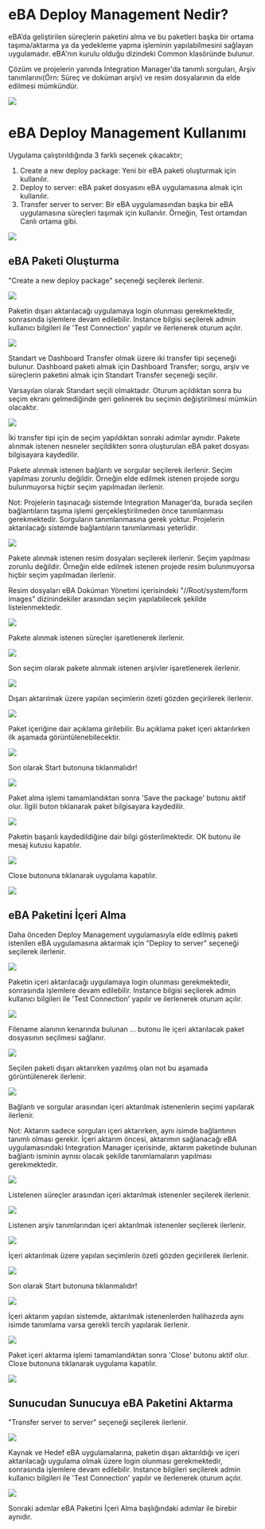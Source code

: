 # eBA Deploy Management Nedir?

eBA’da geliştirilen süreçlerin paketini alma ve bu paketleri başka bir ortama taşıma/aktarma ya da yedekleme yapma işleminin yapılabilmesini sağlayan uygulamadır. eBA'nın kurulu olduğu dizindeki Common klasöründe bulunur.

Çözüm ve projelerin yanında Integration Manager'da tanımlı sorguları, Arşiv tanımlarını(Örn: Süreç ve doküman arşiv) ve resim dosyalarının da elde edilmesi mümkündür.

![](https://docsbimser.blob.core.windows.net/imagecontainer/1-%20Deploy%20Management%20Dizini-42a40682-8006-4124-b74b-d6c9278be53c.png)

# eBA Deploy Management Kullanımı

Uygulama çalıştırıldığında 3 farklı seçenek çıkacaktır;
1. Create a new deploy package: Yeni bir eBA paketi oluşturmak için kullanılır.
2. Deploy to server: eBA paket dosyasını eBA uygulamasına almak için kullanılır. 
3. Transfer server to server: Bir eBA uygulamasından başka bir eBA uygulamasına süreçleri taşımak için kullanılır. Örneğin, Test ortamdan Canlı ortama gibi.


![](https://docsbimser.blob.core.windows.net/imagecontainer/2-%20Deploy%20Management%20Arayüzü-d5699b74-7b9a-4144-81b4-d8c7bcfe21fe.png)

## eBA Paketi Oluşturma

"Create a new deploy package" seçeneği seçilerek ilerlenir.

![](https://docsbimser.blob.core.windows.net/imagecontainer/2-%20Deploy%20Management%20Arayüzü-e354fdf3-a6c5-4125-a5cb-c1123de02b0c.png)

Paketin dışarı aktarılacağı uygulamaya login olunması gerekmektedir, sonrasında işlemlere devam edilebilir. Instance bilgisi seçilerek admin kullanıcı bilgileri ile 'Test Connection' yapılır ve ilerlenerek oturum açılır.

![](https://docsbimser.blob.core.windows.net/imagecontainer/3-%20Deploy%20Management%20Login-a3aedb68-9e12-4b22-aab6-816d6f7cc859.png)

Standart ve Dashboard Transfer olmak üzere iki transfer tipi seçeneği bulunur. Dashboard paketi almak 
için Dashboard Transfer; sorgu, arşiv ve süreçlerin paketini almak için Standart Transfer seçeneği seçilir.

Varsayılan olarak Standart seçili olmaktadır. Oturum açıldıktan sonra bu seçim ekranı gelmediğinde geri gelinerek bu seçimin değiştirilmesi mümkün olacaktır.

![](https://docsbimser.blob.core.windows.net/imagecontainer/4-%20Deploy%20Management%20Transfer%20Tipi%20Seçimi-bdb1bc62-848a-4541-97af-ab6250245cfc.png)

İki transfer tipi için de seçim yapıldıktan sonraki adımlar aynıdır. Pakete alınmak istenen nesneler seçildikten sonra oluşturulan eBA paket dosyası bilgisayara kaydedilir.

Pakete alınmak istenen bağlantı ve sorgular seçilerek ilerlenir. Seçim yapılması zorunlu değildir. Örneğin elde edilmek istenen projede sorgu bulunmuyorsa hiçbir seçim yapılmadan ilerlenir. 

 Not: Projelerin taşınacağı sistemde Integration Manager’da, burada seçilen bağlantıların taşıma işlemi gerçekleştirilmeden önce tanımlanması gerekmektedir. Sorguların tanımlanmasına gerek yoktur. Projelerin aktarılacağı sistemde bağlantıların tanımlanması yeterlidir.

![](https://docsbimser.blob.core.windows.net/imagecontainer/5-%20Deploy%20Management%20Bağlantı%20ve%20Sorguların%20seçilmesi-6e8d31d0-5cbf-42a2-b8f1-a1a155cd01df.png)

Pakete alınmak istenen resim dosyaları seçilerek ilerlenir. Seçim yapılması zorunlu değildir. Örneğin elde edilmek istenen projede resim bulunmuyorsa hiçbir seçim yapılmadan ilerlenir. 

Resim dosyaları eBA Doküman Yönetimi içerisindeki "//Root/system/form images" dizinindekiler arasından seçim yapılabilecek şekilde listelenmektedir.

![](https://docsbimser.blob.core.windows.net/imagecontainer/6-%20Deploy%20Management%20Resim%20seçilmesi-0091209c-24ae-449d-b440-911c443649ec.png)

Pakete alınmak istenen süreçler işaretlenerek ilerlenir.

![](https://docsbimser.blob.core.windows.net/imagecontainer/7-%20Deploy%20Management%20Proje%20ve%20Çözüm%20seçilmesi-f50d4126-c241-48d0-993a-99c38f59f908.png)

Son seçim olarak pakete alınmak istenen arşivler işaretlenerek ilerlenir.

![](https://docsbimser.blob.core.windows.net/imagecontainer/8-%20Deploy%20Management%20Arşivlerin%20seçilmesi-3a588891-e44b-4238-9a62-7e5c540687f9.png)

Dışarı aktarılmak üzere yapılan seçimlerin özeti gözden geçirilerek ilerlenir.

![](https://docsbimser.blob.core.windows.net/imagecontainer/9-%20Deploy%20Management%20Önizlemenin%20görüntülenmesi-48293276-2667-45a1-b30a-fe825c152246.png)

Paket içeriğine dair açıklama girilebilir. Bu açıklama paket içeri aktarılırken ilk aşamada görüntülenebilecektir.

![](https://docsbimser.blob.core.windows.net/imagecontainer/10-%20Deploy%20Management%20Not%20Girilmesi%202-bbda3453-be7b-417a-9219-7858a88b4791.png)

Son olarak Start butonuna tıklanmalıdır!

![](https://docsbimser.blob.core.windows.net/imagecontainer/11-%20Deploy%20Management%20Start-78f2f9fc-f0d9-4d17-bbda-725100a07c14.png)

Paket alma işlemi tamamlandıktan sonra 'Save the package' butonu aktif olur. İlgili buton tıklanarak paket bilgisayara kaydedilir.

![](https://docsbimser.blob.core.windows.net/imagecontainer/12-%20Deploy%20Management%20Projenin%20kaydedilmesi-42f7c16b-0480-4701-8317-812b2742c93c.png)

Paketin başarılı kaydedildiğine dair bilgi gösterilmektedir. OK butonu ile mesaj kutusu kapatılır.

![](https://docsbimser.blob.core.windows.net/imagecontainer/13-%20Deploy%20Management%20Projenin%20kaydedilmesi%20bilgisi.png-b535e535-8a9b-4c26-bff5-d195c4f5a279.png)

Close butonuna tıklanarak uygulama kapatılır.

![](https://docsbimser.blob.core.windows.net/imagecontainer/14-%20Deploy%20Management%20Close-a02d9beb-3237-4a58-8cfd-807aab3e1ac1.png)

## eBA Paketini İçeri Alma

Daha önceden Deploy Management uygulamasıyla elde edilmiş paketi istenilen eBA uygulamasına aktarmak için "Deploy to server" seçeneği seçilerek ilerlenir.

![](https://docsbimser.blob.core.windows.net/imagecontainer/15-%20Deploy%20Management%20Deploy%20to%20server%20seçimi-98384c34-e05c-4bdb-9908-71c4477ca69c.png)

Paketin içeri aktarılacağı uygulamaya login olunması gerekmektedir, sonrasında işlemlere devam edilebilir. Instance bilgisi seçilerek admin kullanıcı bilgileri ile 'Test Connection' yapılır ve ilerlenerek oturum açılır.

![](https://docsbimser.blob.core.windows.net/imagecontainer/Deploy%20Management%20Login-ccf43b52-5afb-4da6-8e2f-5c750d2e2524.png)

Filename alanının kenarında bulunan ... butonu ile içeri aktarılacak paket dosyasının seçilmesi sağlanır.

![](https://docsbimser.blob.core.windows.net/imagecontainer/16-%20Deploy%20Paket%20Seçilmesi-f5ce9aba-1269-4708-9cdb-26105d3f1867.png)

Seçilen paketi dışarı aktarırken yazılmış olan not bu aşamada görüntülenerek ilerlenir. 

![](https://docsbimser.blob.core.windows.net/imagecontainer/16-%20Deploy%20Management%20Not%20Görüntüleme-5613ff85-972f-4e7a-9ad3-b5d075451c98.png)

Bağlantı ve sorgular arasından içeri aktarılmak istenenlerin seçimi yapılarak ilerlenir.

Not: Aktarım sadece sorguları içeri aktarırken, aynı isimde bağlantının tanımlı olması gerekir. İçeri aktarım öncesi, aktarımın sağlanacağı eBA uygulamasındaki Integration Manager içerisinde, aktarım paketinde bulunan bağlantı isminin aynısı olacak şekilde tanımlamaların yapılması gerekmektedir. 

![](https://docsbimser.blob.core.windows.net/imagecontainer/18-%20Deploy%20Management%20içeri%20sorgu%20aktarma-4328e3aa-607f-421b-ada6-8361c8cdd5a1.png)

Listelenen süreçler arasından içeri aktarılmak istenenler seçilerek ilerlenir.

![](https://docsbimser.blob.core.windows.net/imagecontainer/20-%20Deploy%20Management%20proje%20aktarma.-e1d14bc0-3699-40a4-873e-099850fffddd.png)

Listenen arşiv tanımlarından içeri aktarılmak istenenler seçilerek ilerlenir.

![](https://docsbimser.blob.core.windows.net/imagecontainer/21-%20Deploy%20Management%20arşiv%20aktarma-4bfb7ab8-41fd-48ca-acb6-51af036d0408.png)

İçeri aktarılmak üzere yapılan seçimlerin özeti gözden geçirilerek ilerlenir.

![](https://docsbimser.blob.core.windows.net/imagecontainer/22%20-%20içeri%20aktarılacak%20özet-7d1acba6-ef2d-4b46-95ef-ddd52b474c08.png)

Son olarak Start butonuna tıklanmalıdır!

![](https://docsbimser.blob.core.windows.net/imagecontainer/start-4e8d38cf-f76b-4b70-942c-adbb5f31e9c5.png)

İçeri aktarım yapılan sistemde, aktarılmak istenenlerden halihazırda aynı isimde tanımlama varsa gerekli tercih yapılarak ilerlenir. 

![](https://docsbimser.blob.core.windows.net/imagecontainer/23%20-%20içeri%20aktarılacak%20dublicate-2431b6e3-2c19-4e6a-b171-472bb62166d3.png)

Paket içeri aktarma işlemi tamamlandıktan sonra 'Close' butonu aktif olur. 
Close butonuna tıklanarak uygulama kapatılır.

![](https://docsbimser.blob.core.windows.net/imagecontainer/23%20-%20içeri%20aktarılma%20close-e76ea8dd-1ae3-440a-9e88-b71f289bf34d.png)

## Sunucudan Sunucuya eBA Paketini Aktarma

"Transfer server to server" seçeneği seçilerek ilerlenir.

![](https://docsbimser.blob.core.windows.net/imagecontainer/transfer-0e6f00be-7a44-4dc2-8325-99c1ae7f146e.png)

Kaynak ve Hedef eBA uygulamalarına, paketin dışarı aktarıldığı ve içeri aktarılacağı uygulama olmak üzere login olunması gerekmektedir, sonrasında işlemlere devam edilebilir. Instance bilgileri seçilerek admin kullanıcı bilgileri ile 'Test Connection' yapılır ve ilerlenerek oturum açılır.

![](https://docsbimser.blob.core.windows.net/imagecontainer/Transfer%20Connect-29f389a9-93ff-4b1c-a374-7ce2167879ec.png)

Sonraki adımlar eBA Paketini İçeri Alma başlığındaki adımlar ile birebir aynıdır.

